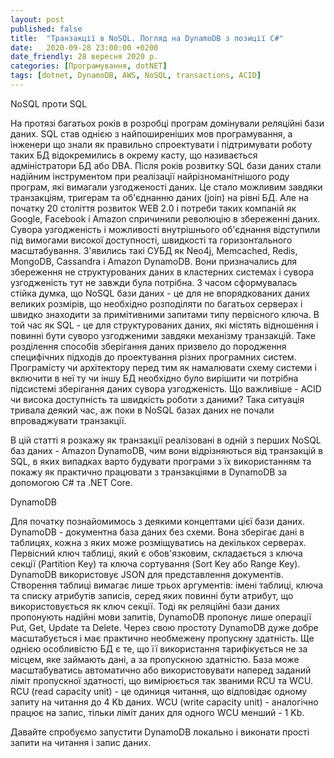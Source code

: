 ```yaml
---
layout: post
published: false
title:  "Транзакції в NoSQL. Погляд на DynamoDB з позиції C#"
date:   2020-09-28 23:00:00 +0200
date_friendly: 28 вересня 2020 р. 
categories: [Програмування, dotNET]
tags: [dotnet, DynamoDB, AWS, NoSQL, transactions, ACID]
---
```


NoSQL проти SQL

На протязі багатьох років в розробці програм домінували реляційні бази даних. SQL став однією з найпоширеніших мов програмування, а інженери що знали як правильно спроектувати і підтримувати роботу таких БД відокремились в окрему касту, що називається адміністратори БД або DBA. Після років розвитку SQL бази даних стали надійним інструментом при реалізації найрізноманітнішого роду програм, які вимагали узгодженості даних. Це стало можливим завдяки транзакціям, тригерам та об'єднанню даних (join) на рівні БД. Але на початку 20 століття розвиток WEB 2.0 і потреби таких компаній як Google, Facebook і Amazon спричинили революцію в збереженні даних. Сувора узгодженість і можливості внутрішнього об'єднання відступили під вимогами високої доступності, швидкості та горизонтального масштабування. З'явились такі СУБД як Neo4j, Memcached, Redis, MongoDB, Cassandra і Amazon DynamoDB. Вони призначались для збереження не структурованих даних в кластерних системах і сувора узгодженість тут не завжди була потрібна. З часом сформувалась стійка думка, що NoSQL бази даних - це для не впорядкованих даних великих розмірів, що необхідно розподіляти по багатьох серверах і швидко знаходити за примітивними запитами типу первісного ключа. В той час як SQL - це для структурованих даних, які містять відношення і повинні бути суворо узгодженими завдяки механізму транзакцій. Таке розділення способів зберігання даних призвело до породження специфічних підходів до проектування різних програмних систем. Програмісту чи архітектору перед тим як намалювати схему системи і включити в неї ту чи іншу БД необхідно було вирішити чи потрібна підсистемі зберігання даних сувора узгодженість. Що важливіше - ACID чи висока доступність та швидкість роботи з даними? Така ситуація тривала деякий час, аж поки в NoSQL базах даних не почали впроваджувати транзакції. 

В цій статті я розкажу як транзакції реалізовані в одній з перших NoSQL баз даних - Amazon DynamoDB, чим вони відрізняються від транзакцій в SQL, в яких випадках варто будувати програми з їх використанням та покажу як практично працювати з транзакціями в DynamoDB за допомогою C# та .NET Core.

DynamoDB

Для початку познайомимось з деякими концептами цієї бази даних. DynamoDB - документна база даних без схеми. Вона зберігає дані в таблицях, кожна з яких може розміщуватись на декількох серверах. Первісний ключ таблиці, який є обов'язковим, складається з ключа секції (Partition Key) та ключа сортування (Sort Key або Range Key). DynamoDB використовує JSON для представлення документів. Створення таблиці вимагає лише трьох аргументів: імені таблиці, ключа та списку атрибутів записів, серед яких повинні бути атрибут, що використовується як ключ секції. Тоді як реляційні бази даних пропонують надійні мови запитів, DynamoDB пропонує лише операції Put, Get, Update та Delete. Через свою простоту DynamoDB дуже добре масштабується і має практично необмежену пропускну здатність. Ще однією особливістю БД є те, що її використання тарифікується не за місцем, яке займають дані, а за пропускною здатністю. База може масштабуватись автоматично або використовувати наперед заданий ліміт пропускної здатності, що вимірюється так званими RCU та WCU. RCU (read capacity unit) - це одиниця читання, що відповідає одному запиту на читання до 4 Kb даних. WCU (write capacity unit) - аналогічно працює на запис, тільки ліміт даних для одного WCU менший - 1 Kb.

Давайте спробуємо запустити DynamoDB локально і виконати прості запити на читання і запис даних.
